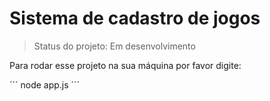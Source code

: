 <h1>Sistema de cadastro de jogos </h1>

> Status do projeto: Em desenvolvimento

Para rodar esse projeto na sua máquina por favor digite:

´´´
node app.js
´´´

